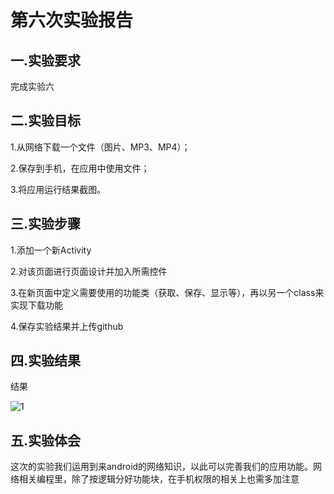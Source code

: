 # 第六次实验报告
 
## 一.实验要求

   完成实验六
   
## 二.实验目标

1.从网络下载一个文件（图片、MP3、MP4）；

2.保存到手机，在应用中使用文件；

3.将应用运行结果截图。

## 三.实验步骤

 1.添加一个新Activity
 
 2.对该页面进行页面设计并加入所需控件
 
 3.在新页面中定义需要使用的功能类（获取、保存、显示等），再以另一个class来实现下载功能
 
 4.保存实验结果并上传github

## 四.实验结果

  结果
  
  ![1](https://github.com/dl3213/android-labs-2018/blob/master/soft1614080902201/lab6/lab6-1.PNG)


## 五.实验体会

这次的实验我们运用到来android的网络知识，以此可以完善我们的应用功能。网络相关编程里，除了按逻辑分好功能块，在手机权限的相关上也需多加注意
